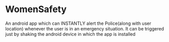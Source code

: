 # WomenSafety
An android app which can INSTANTLY alert the Police(along with user location) whenever the user is in an emergency situation. It can be triggered just by shaking the android device in which the app is installed
